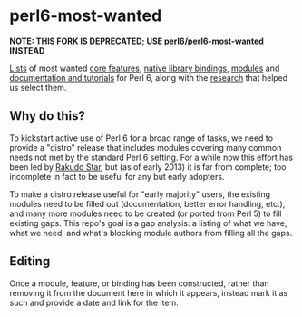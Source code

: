 # perl6-most-wanted

**NOTE: THIS FORK IS DEPRECATED; USE [perl6/perl6-most-wanted](https://github.com/perl6/perl6-most-wanted) INSTEAD**

[Lists](most-wanted/README-wanted.md) of most wanted
[core features](most-wanted/features.md),
[native library bindings](most-wanted/bindings.md),
[modules](most-wanted/modules.md) and
[documentation and tutorials](most-wanted/documentation.md) for Perl 6, along with the
[research](data-sources/README-sources.md) that helped us select them.


## Why do this?

To kickstart active use of Perl 6 for a broad range of tasks, we need to
provide a "distro" release that includes modules covering many common needs
not met by the standard Perl 6 setting.  For a while now this effort has been
led by [Rakudo Star](http://rakudo.org/how-to-get-rakudo/), but
(as of early 2013) it is far from complete; too incomplete in fact to be
useful for any but early adopters.

To make a distro release useful for "early majority" users, the existing
modules need to be filled out (documentation, better error handling, etc.), and
many more modules need to be created (or ported from Perl 5) to fill existing
gaps.  This repo's goal is a gap analysis: a listing of what we have, what we
need, and what's blocking module authors from filling all the gaps.


## Editing

Once a module, feature, or binding has been constructed, rather than removing it from
the document here in which it appears, instead mark it as such and provide a date and
link for the item.
